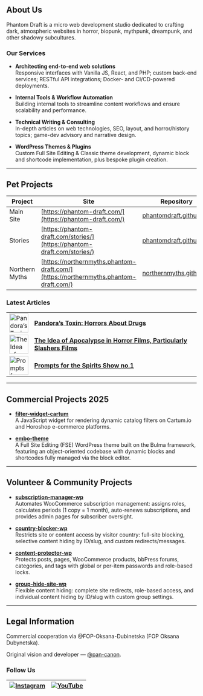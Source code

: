 ## About Us

Phantom Draft is a micro web development studio dedicated to crafting dark, atmospheric websites in horror, biopunk, mythpunk, dreampunk, and other shadowy subcultures.

### Our Services

- **Architecting end-to-end web solutions**   
  Responsive interfaces with Vanilla JS, React, and PHP; custom back-end services; RESTful API integrations; Docker- and CI/CD-powered deployments.

- **Internal Tools & Workflow Automation**   
  Building internal tools to streamline content workflows and ensure scalability and performance.

- **Technical Writing & Consulting**   
  In-depth articles on web technologies, SEO, layout, and horror/history topics; game-dev advisory and narrative design.

- **WordPress Themes & Plugins**   
  Custom Full Site Editing & Classic theme development, dynamic block and shortcode implementation, plus bespoke plugin creation.

---

## Pet Projects

| Project         | Site                                                                         | Repository                                                                                     |
|-----------------|------------------------------------------------------------------------------|------------------------------------------------------------------------------------------------|
| Main Site       | [https://phantom-draft.com/](https://phantom-draft.com/)                     | [phantomdraft.github.io](https://github.com/PhantomDraft/phantomdraft.github.io)               |
| Stories         | [https://phantom-draft.com/stories/](https://phantom-draft.com/stories/)     | [phantomdraft.github.io](https://github.com/PhantomDraft/phantomdraft.github.io)               |
| Northern Myths  | [https://northernmyths.phantom-draft.com/](https://northernmyths.phantom-draft.com/) | [northernmyths.github.io](https://github.com/PhantomDraft/northernmyths.github.io)             |

### Latest Articles

|  |  |
|---|---|
| [<img src="https://phantom-draft.com/images/articles/horror-about-drugs/cover.webp" alt="Pandora’s Toxin" width="50" height="50" />](https://phantom-draft.com/articles/pandoras-toxin/) | [**Pandora’s Toxin: Horrors About Drugs**](https://phantom-draft.com/articles/pandoras-toxin/) |
| [<img src="https://phantom-draft.com/images/articles/the-idea-of-apocalypse-in-horror-films-particularly-slashers-films/cover.webp" alt="The Idea of Apocalypse" width="50" height="50" />](https://phantom-draft.com/articles/the-idea-of-apocalypse-in-horror-films-particularly-slashers-films/) | [**The Idea of Apocalypse in Horror Films, Particularly Slashers Films**](https://phantom-draft.com/articles/the-idea-of-apocalypse-in-horror-films-particularly-slashers-films/) |
| [<img src="https://phantom-draft.com/images/stories/No.1/splash-page/cover.webp" alt="Prompts for the Spirits Show no.1" width="50" height="50" />](https://phantom-draft.com/articles/prompts-and-references-for-the-first-episode-of-the-spirits-show/) | [**Prompts for the Spirits Show no.1**](https://phantom-draft.com/articles/prompts-and-references-for-the-first-episode-of-the-spirits-show/) |

---

## Commercial Projects 2025

- **[filter-widget-cartum](https://github.com/PhantomDraft/filter-widget-cartum)**   
  A JavaScript widget for rendering dynamic catalog filters on Cartum.io and Horoshop e-commerce platforms.

- **[embo-theme](https://github.com/bogdan2143/embo-theme)**   
  A Full Site Editing (FSE) WordPress theme built on the Bulma framework, featuring an object-oriented codebase with dynamic blocks and shortcodes fully managed via the block editor.

---

## Volunteer & Community Projects

- **[subscription-manager-wp](https://github.com/PhantomDraft/subscription-manager-wp)**   
  Automates WooCommerce subscription management: assigns roles, calculates periods (1 copy = 1 month), auto-renews subscriptions, and provides admin pages for subscriber oversight.

- **[country-blocker-wp](https://github.com/PhantomDraft/country-blocker-wp)**   
  Restricts site or content access by visitor country: full-site blocking, selective content hiding by ID/slug, and custom redirects/messages.

- **[content-protector-wp](https://github.com/PhantomDraft/content-protector-wp)**   
  Protects posts, pages, WooCommerce products, bbPress forums, categories, and tags with global or per-item passwords and role-based locks.

- **[group-hide-site-wp](https://github.com/PhantomDraft/group-hide-site-wp)**   
  Flexible content hiding: complete site redirects, role-based access, and individual content hiding by ID/slug with custom group settings.

---

## Legal Information

Commercial cooperation via @FOP-Oksana-Dubinetska (FOP Oksana Dubynetska).

Original vision and developer — [@pan-canon](https://github.com/pan-canon).

### Follow Us

| [![Instagram](https://img.shields.io/badge/Instagram-%23E4405F?style=flat&logo=Instagram&logoColor=white)](https://www.instagram.com/horrorprom) | [![YouTube](https://img.shields.io/badge/YouTube-%23FF0000?style=flat&logo=YouTube&logoColor=white)](https://www.youtube.com/@spirits-show) |
|:-------------------------------------------------------------------------------------------------------------------:|:-------------------------------------------------------------------------------------------------------------------------:|
